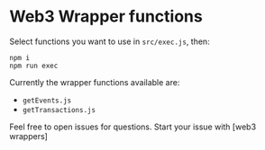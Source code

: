 # Web3 Wrapper functions

Select functions you want to use in `src/exec.js`, then:
```
npm i
npm run exec
```

Currently the wrapper functions available are:

- `getEvents.js`
- `getTransactions.js`

Feel free to open issues for questions. Start your issue with [web3 wrappers]
